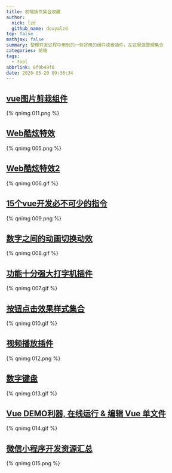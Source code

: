 ```yaml
---
title: 前端插件集合收藏
author:
  nick: lzd
  github_name: douyalzd
top: false
mathjax: false
summary: 整理开发过程中用到的一些好用的组件或者插件，在这里做整理集合
categories: 前端
tags:
  - tool
abbrlink: 8f9b49f0
date: 2020-05-20 09:38:34
---
```


## [vue图片剪栽组件](https://github.com/xyxiao001/vue-cropper)
{% qnimg 011.png %}

## [Web酷炫特效](http://gnipbao.github.io/h5-test/menu.html)
{% qnimg 005.png %}

## [Web酷炫特效2](https://gnipbao.github.io/h5-test/3dtag.html)
{% qnimg 006.gif %}

## [15个vue开发必不可少的指令](https://www.telerik.com/amp/15-must-have-vue-directives-that-will-significantly-maximize-your-productivity/WEx1ZE1sRUVUWkE5S0dNbEhBNXJyUkU3T1Q4PQ2?utm_campaign=Vue.js%20News&utm_medium=email&utm_source=Revue%20newsletter)
{% qnimg 009.png %}

## [数字之间的动画切换动效](https://dakerhub.github.io/vue-digital-transform/)
{% qnimg 008.gif %}

## [功能十分强大打字机插件](https://github.com/pengqiangsheng/easy-typer-js)
{% qnimg 007.gif %}

## [按钮点击效果样式集合](https://github.com/jolaleye/cssfx)
{% qnimg 010.gif %}

## [视频播放插件](http://h5player.bytedance.com/api/#%E5%B1%9E%E6%80%A7)
{% qnimg 012.png %}

## [数字键盘](https://github.com/viclm/numeric-keyboard)
{% qnimg 013.gif %}

## [Vue DEMO利器, 在线运行 & 编辑 Vue 单文件](https://github.com/dream2023/vue-run-sfc)
{% qnimg 014.gif %}

## [微信小程序开发资源汇总](https://github.com/justjavac/awesome-wechat-weapp)
{% qnimg 015.png %}
